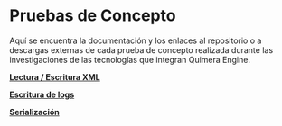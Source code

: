 # Pruebas de Concepto #

Aquí se encuentra la documentación y los enlaces al repositorio o a descargas externas de cada prueba de concepto realizada durante las investigaciones de las tecnologías que integran Quimera Engine.

**[Lectura / Escritura XML](POCXMLParsing.md)**

**[Escritura de logs](POCLogging.md)**

**[Serialización](POCS11n.md)**

